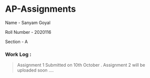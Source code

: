 # AP-Assignments

Name - Sanyam Goyal

Roll Number - 2020116

Section - A

### Work Log :

> Assignment 1 Submitted on 10th October .
> Assignment 2 will be uploaded soon ....
